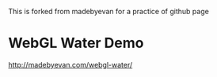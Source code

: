 This is forked from madebyevan for a practice of github page


# WebGL Water Demo

http://madebyevan.com/webgl-water/
